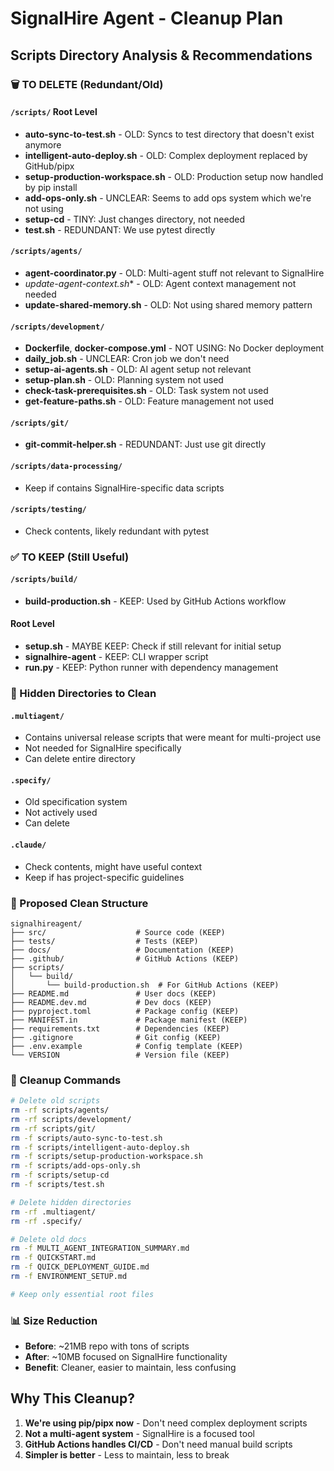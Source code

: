 # SignalHire Agent - Cleanup Plan

## Scripts Directory Analysis & Recommendations

### 🗑️ TO DELETE (Redundant/Old)

#### `/scripts/` Root Level
- **auto-sync-to-test.sh** - OLD: Syncs to test directory that doesn't exist anymore
- **intelligent-auto-deploy.sh** - OLD: Complex deployment replaced by GitHub/pipx
- **setup-production-workspace.sh** - OLD: Production setup now handled by pip install
- **add-ops-only.sh** - UNCLEAR: Seems to add ops system which we're not using
- **setup-cd** - TINY: Just changes directory, not needed
- **test.sh** - REDUNDANT: We use pytest directly

#### `/scripts/agents/`
- **agent-coordinator.py** - OLD: Multi-agent stuff not relevant to SignalHire
- **update-agent-context*.sh** - OLD: Agent context management not needed
- **update-shared-memory.sh** - OLD: Not using shared memory pattern

#### `/scripts/development/`
- **Dockerfile**, **docker-compose.yml** - NOT USING: No Docker deployment
- **daily_job.sh** - UNCLEAR: Cron job we don't need
- **setup-ai-agents.sh** - OLD: AI agent setup not relevant
- **setup-plan.sh** - OLD: Planning system not used
- **check-task-prerequisites.sh** - OLD: Task system not used
- **get-feature-paths.sh** - OLD: Feature management not used

#### `/scripts/git/`
- **git-commit-helper.sh** - REDUNDANT: Just use git directly

#### `/scripts/data-processing/`
- Keep if contains SignalHire-specific data scripts

#### `/scripts/testing/`
- Check contents, likely redundant with pytest

### ✅ TO KEEP (Still Useful)

#### `/scripts/build/`
- **build-production.sh** - KEEP: Used by GitHub Actions workflow

#### Root Level
- **setup.sh** - MAYBE KEEP: Check if still relevant for initial setup
- **signalhire-agent** - KEEP: CLI wrapper script
- **run.py** - KEEP: Python runner with dependency management

### 📁 Hidden Directories to Clean

#### `.multiagent/`
- Contains universal release scripts that were meant for multi-project use
- Not needed for SignalHire specifically
- Can delete entire directory

#### `.specify/`
- Old specification system
- Not actively used
- Can delete

#### `.claude/`
- Check contents, might have useful context
- Keep if has project-specific guidelines

### 🎯 Proposed Clean Structure

```
signalhireagent/
├── src/                    # Source code (KEEP)
├── tests/                  # Tests (KEEP)
├── docs/                   # Documentation (KEEP)
├── .github/                # GitHub Actions (KEEP)
├── scripts/
│   └── build/
│       └── build-production.sh  # For GitHub Actions (KEEP)
├── README.md               # User docs (KEEP)
├── README.dev.md           # Dev docs (KEEP)
├── pyproject.toml          # Package config (KEEP)
├── MANIFEST.in             # Package manifest (KEEP)
├── requirements.txt        # Dependencies (KEEP)
├── .gitignore              # Git config (KEEP)
├── .env.example            # Config template (KEEP)
└── VERSION                 # Version file (KEEP)
```

### 🧹 Cleanup Commands

```bash
# Delete old scripts
rm -rf scripts/agents/
rm -rf scripts/development/
rm -rf scripts/git/
rm -f scripts/auto-sync-to-test.sh
rm -f scripts/intelligent-auto-deploy.sh
rm -f scripts/setup-production-workspace.sh
rm -f scripts/add-ops-only.sh
rm -f scripts/setup-cd
rm -f scripts/test.sh

# Delete hidden directories
rm -rf .multiagent/
rm -rf .specify/

# Delete old docs
rm -f MULTI_AGENT_INTEGRATION_SUMMARY.md
rm -f QUICKSTART.md
rm -f QUICK_DEPLOYMENT_GUIDE.md
rm -f ENVIRONMENT_SETUP.md

# Keep only essential root files
```

### 📊 Size Reduction

- **Before**: ~21MB repo with tons of scripts
- **After**: ~10MB focused on SignalHire functionality
- **Benefit**: Cleaner, easier to maintain, less confusing

## Why This Cleanup?

1. **We're using pip/pipx now** - Don't need complex deployment scripts
2. **Not a multi-agent system** - SignalHire is a focused tool
3. **GitHub Actions handles CI/CD** - Don't need manual build scripts
4. **Simpler is better** - Less to maintain, less to break